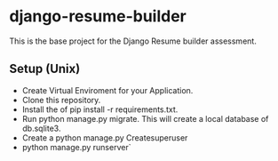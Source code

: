 # django-resume-builder
This is the base project for the Django Resume builder assessment.

## Setup (Unix)
- Create Virtual Enviroment for your Application.
- Clone this repository.
- Install the of pip install -r requirements.txt.
- Run python manage.py migrate. This will create a local database of db.sqlite3.
-  Create a python manage.py Createsuperuser
- python manage.py runserver`

